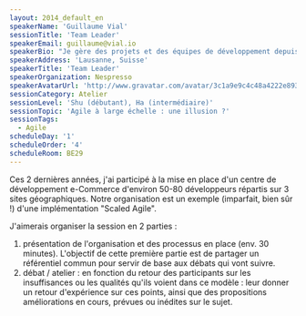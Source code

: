 ```yaml
---
layout: 2014_default_en
speakerName: 'Guillaume Vial'
sessionTitle: 'Team Leader'
speakerEmail: guillaume@vial.io
speakerBio: "Je gère des projets et des équipes de développement depuis maintenant une dizaine d'année. Ayant évolué dans le secteur financier et plus récemment dans l'industrie et le luxe, j'ai travaillé sur différents projets impliquant des gros systèmes backoffice et frontaux.\nDurant ces années, j'ai pu expérimenter diverses approches de management de projets. A chaque fois, j'ai constaté que le développement logiciel revêt une grande part d'imprédictibilité. Plutôt que de nier, minimiser ou lutter contre cet état de fait, je pense que le bon choix pour une organisation est aujourd'hui d'augmenter sa capacité à gérer l'impondérable."
speakerAddress: 'Lausanne, Suisse'
speakerTitle: 'Team Leader'
speakerOrganization: Nespresso
speakerAvatarUrl: 'http://www.gravatar.com/avatar/3c1a9e9c4c48a4222e893958d1b979f4?size=200'
sessionCategory: Atelier
sessionLevel: 'Shu (débutant), Ha (intermédiaire)'
sessionTopic: 'Agile à large échelle : une illusion ?'
sessionTags:
  - Agile
scheduleDay: '1'
scheduleOrder: '4'
scheduleRoom: BE29
---
```


Ces 2 dernières années, j'ai participé à la mise en place d'un centre de développement e-Commerce d'environ 50-80 développeurs répartis sur 3 sites géographiques. Notre organisation est un exemple (imparfait, bien sûr !) d'une implémentation "Scaled Agile". 

J'aimerais organiser la session en 2 parties :
1) présentation de l'organisation et des processus en place (env. 30 minutes). L'objectif de cette première partie est de partager un référentiel commun pour servir de base aux débats qui vont suivre.
2) débat / atelier : en fonction du retour des participants sur les insuffisances ou les qualités qu'ils voient dans ce modèle : leur donner un retour d'expérience sur ces points, ainsi que des propositions améliorations en cours, prévues ou inédites sur le sujet.



